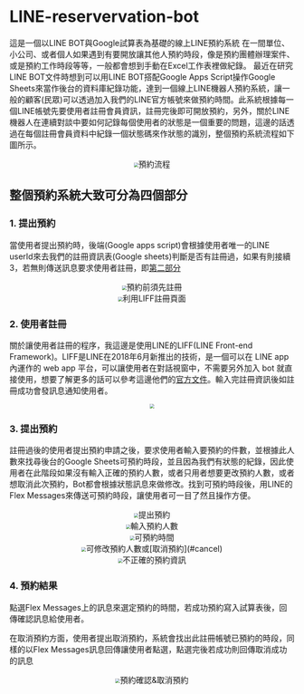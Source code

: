 # LINE-reservervation-bot
這是一個以LINE BOT與Google試算表為基礎的線上LINE預約系統
在一間單位、小公司、或者個人如果遇到有要開放讓其他人預約時段，像是預約團體辦理案件、或是預約工作時段等等，一般都會想到手動在Excel工作表裡做紀錄。
最近在研究LINE BOT文件時想到可以用LINE BOT搭配Google Apps Script操作Google Sheets來當作後台的資料庫紀錄功能，達到一個線上LINE機器人預約系統，讓一般的顧客(民眾)可以透過加入我們的LINE官方帳號來做預約時間。此系統根據每一個LINE帳號先要使用者註冊會員資訊，註冊完後即可開放預約，另外，關於LINE 機器人在連續對談中要如何記錄每個使用者的狀態是一個重要的問題，這邊的話透過在每個註冊會員資料中紀錄一個狀態碼來作狀態的識別，整個預約系統流程如下圖所示。
<center><img src="https://github.com/MingHanChan/line-reserve-bot/blob/master/reservation.jpg" style="zoom:50%"/>預約流程</center>


## 整個預約系統大致可分為四個部分

### <span id="1">1. 提出預約</span>
 當使用者提出預約時，後端(Google apps script)會根據使用者唯一的LINE userId來去我們的註冊資訊表(Google sheets)判斷是否有註冊過，如果有則接續3，若無則傳送訊息要求使用者註冊，即[第二部分](#2)
 <center><img src="https://github.com/MingHanChan/line-reserve-bot/blob/master/img/IMG_2149.PNG" style="zoom:50%"/>預約前須先註冊</center>
 <center><img src="https://github.com/MingHanChan/line-reserve-bot/blob/master/img/IMG_2151.PNG" style="zoom:50%"/>利用LIFF註冊頁面</center>
 
### <span id="2">2. 使用者註冊</span>
關於讓使用者註冊的程序，我這邊是使用LINE的LIFF(LINE Front-end Framework)。LIFF是LINE在2018年6月新推出的技術，是一個可以在 LINE app 內運作的 web app 平台，可以讓使用者在對話視窗中，不需要另外加入 bot 就直接使用，想要了解更多的話可以參考這邊他們的[官方文件](https://developers.line.biz/en/docs/liff/overview/)。輸入完註冊資訊後如註冊成功會發訊息通知使用者。
<center><img src="https://github.com/MingHanChan/line-reserve-bot/blob/master/img/IMG_2152.PNG" style="zoom:50%"/></center>

### <span id="3">3. 提出預約</span>
註冊過後的使用者提出預約申請之後，要求使用者輸入要預約的件數，並根據此人數來找尋後台的Google Sheets可預約時段，並且因為我們有狀態的紀錄，因此使用者在此階段如果沒有輸入正確的預約人數，或者只用者想要更改預約人數，或者想取消此次預約，Bot都會根據狀態訊息來做修改。找到可預約時段後，用LINE的Flex Messages來傳送可預約時段，讓使用者可一目了然且操作方便。
<center><img src="https://github.com/MingHanChan/line-reserve-bot/blob/master/img/IMG_2149.PNG" style="zoom:50%"/>提出預約</center>
<center><img src="https://github.com/MingHanChan/line-reserve-bot/blob/master/img/IMG_2153.PNG" style="zoom:50%"/>輸入預約人數</center>
<center><img src="https://github.com/MingHanChan/line-reserve-bot/blob/master/img/IMG_2155.PNG" style="zoom:50%"/>可預約時間</center>
<center><img src="https://github.com/MingHanChan/line-reserve-bot/blob/master/img/IMG_2156.PNG" style="zoom:50%"/>可修改預約人數或[取消預約](#cancel)</center>
<center><img src="https://github.com/MingHanChan/line-reserve-bot/blob/master/img/IMG_2157.PNG" style="zoom:50%"/>不正確的預約資訊</center>

### <span id="4">4. 預約結果</span>
 點選Flex Messages上的訊息來選定預約的時間，若成功預約寫入試算表後，回傳確認訊息給使用者。

在<span id="cancel">取消預約</span>方面，使用者提出取消預約，系統會找出此註冊帳號已預約的時段，同樣的以Flex Messages訊息回傳讓使用者點選，點選完後若成功則回傳取消成功的訊息
<center><img src="https://github.com/MingHanChan/line-reserve-bot/blob/master/img/IMG_2160.PNG" style="zoom:50%"/>預約確認&取消預約</center>
